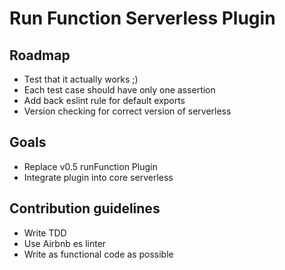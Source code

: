 # Run Function Serverless Plugin

## Roadmap
- Test that it actually works ;)
- Each test case should have only one assertion
- Add back eslint rule for default exports
- Version checking for correct version of serverless

## Goals
- Replace v0.5 runFunction Plugin
- Integrate plugin into core serverless

## Contribution guidelines
- Write TDD
- Use Airbnb es linter
- Write as functional code as possible
